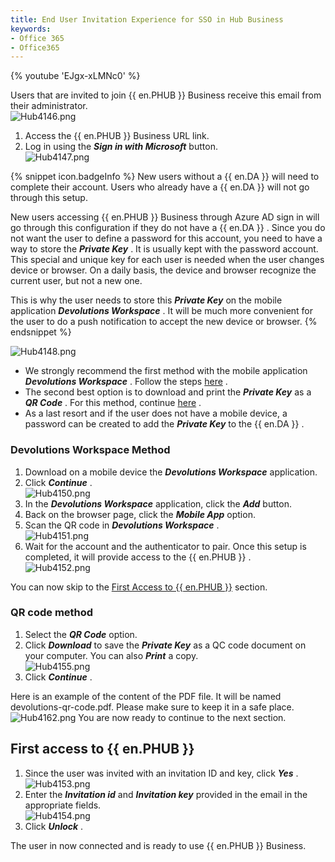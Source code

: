 ```yaml
---
title: End User Invitation Experience for SSO in Hub Business
keywords:
- Office 365
- Office365
---
```

{% youtube 'EJgx-xLMNc0' %}  

Users that are invited to join {{ en.PHUB }} Business receive this email from their administrator.  
![Hub4146.png](/img/en/hub/Hub4146.png) 
1. Access the {{ en.PHUB }} Business URL link. 
1. Log in using the ***Sign in with Microsoft*** button.  
![Hub4147.png](/img/en/hub/Hub4147.png) 

{% snippet icon.badgeInfo %} 
New users without a {{ en.DA }} will need to complete their account. Users who already have a {{ en.DA }} will not go through this setup.  

New users accessing {{ en.PHUB }} Business through Azure AD sign in will go through this configuration if they do not have a {{ en.DA }} . Since you do not want the user to define a password for this account, you need to have a way to store the ***Private Key*** . It is usually kept with the password account. This special and unique key for each user is needed when the user changes device or browser. On a daily basis, the device and browser recognize the current user, but not a new one.  

This is why the user needs to store this ***Private Key*** on the mobile application ***Devolutions Workspace*** . It will be much more convenient for the user to do a push notification to accept the new device or browser. 
{% endsnippet %}
 
![Hub4148.png](/img/en/hub/Hub4148.png)  

* We strongly recommend the first method with the mobile application ***Devolutions Workspace*** . Follow the steps [here](#devolutions-workspace-method) .  
* The second best option is to download and print the ***Private Key*** as a ***QR Code*** . For this method, continue [here](#qr-code-method) .  
* As a last resort and if the user does not have a mobile device, a password can be created to add the ***Private Key*** to the {{ en.DA }} .   

### Devolutions Workspace Method 

1. Download on a mobile device the ***Devolutions Workspace*** application. 
1. Click ***Continue*** .  
![Hub4150.png](/img/en/hub/Hub4150.png) 
1. In the ***Devolutions Workspace*** application, click the ***Add*** button. 
1. Back on the browser page, click the ***Mobile App*** option. 
1. Scan the QR code in ***Devolutions Workspace*** .  
![Hub4151.png](/img/en/hub/Hub4151.png) 
1. Wait for the account and the authenticator to pair. Once this setup is completed, it will provide access to the {{ en.PHUB }} .  
![Hub4152.png](/img/en/hub/Hub4152.png)  

You can now skip to the [First Access to {{ en.PHUB }}](#first-access-to--enphub) section. 

### QR code method 

1. Select the ***QR Code*** option. 
1. Click ***Download*** to save the ***Private Key*** as a QC code document on your computer. You can also ***Print*** a copy.  
![Hub4155.png](/img/en/hub/Hub4155.png) 
1. Click ***Continue*** .  

Here is an example of the content of the PDF file. It will be named devolutions-qr-code.pdf. Please make sure to keep it in a safe place.  
![Hub4162.png](/img/en/hub/Hub4162.png) 
You are now ready to continue to the next section. 

## First access to {{ en.PHUB }} 

1. Since the user was invited with an invitation ID and key, click ***Yes*** .  
![Hub4153.png](/img/en/hub/Hub4153.png) 
1. Enter the ***Invitation id*** and ***Invitation key*** provided in the email in the appropriate fields.  
![Hub4154.png](/img/en/hub/Hub4154.png) 
1. Click ***Unlock*** .  

The user in now connected and is ready to use {{ en.PHUB }} Business. 

